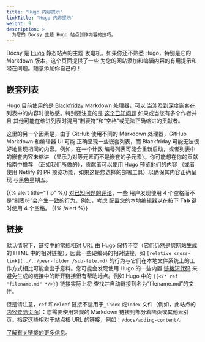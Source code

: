```yaml
---
title: "Hugo 内容提示"
linkTitle: "Hugo 内容提示"
weight: 9
description: >
  为您的 Docsy 主题 Hugo 站点创作内容的技巧。
---
```


Docsy 是 [Hugo](https://gohugo.io/) 静态站点的主题
发电机。如果你还不熟悉 Hugo，特别是它的 Markdown 版本，这个页面提供了一些
为您的网站添加和编辑内容的有用提示和潜在问题。随意添加你自己的！

## 嵌套列表

Hugo 目前使用的是 [Blackfriday](https://github.com/russross/blackfriday) Markdown 处理器，可以
当涉及到深度嵌套在列表中的内容时很敏感。特别要注意的是
[这个已知问题](https://github.com/russross/blackfriday/issues/329) 如果或当您有多个作者并且
其他可能在缩进列表时混用“制表符”和“空格”或无法正确缩进的贡献者。

这里的另一个因素是，由于 GitHub 使用不同的 Markdown 处理器，GitHub Markdown 和编辑器 UI 可能
正确呈现一些嵌套列表，而 Blackfriday 可能无法很好地呈现相同的内容。例如，在一个计数
编号列表可能会重新启动，或者列表中的嵌套内容未缩进
（显示为对等元素而不是嵌套的子元素）。你可能想在你的贡献指南中推荐
（[正如我们所做的](/docs/contribution-guidelines/#contributing-to-se-docs)），贡献者可以使用 Hugo 预览他们的内容
（或者使用 Netlify 的 PR 预览功能，如果这是您选择的部署工具）以确保其内容正确呈现
与黑色星期五。

{{% alert title="Tip" %}}
[对已知问题的评论](https://github.com/russross/blackfriday/issues/329#issuecomment-277602856)，一些
用户发现使用 4 个空格而不是“制表符”会产生一致的行为。例如，考虑
配置您的本地编辑器以在按下 **Tab** 键时使用 4 个空格。
{{% /alert %}}

## 链接

默认情况下，链接中的常规相对 URL 由 Hugo 保持不变（它们仍然是您网站生成的 HTML 中的相对链接），因此一些硬编码的相对链接，如 `[relative cross-link](../../peer-folder /sub-file.md)` 的行为与它们在本地文件系统上的工作方式相比可能会出乎意料。您可能会发现使用 Hugo 的一些内置 [链接短代码](https://gohugo.io/content-management/cross-references/#use-ref-and-relref) 来避免生成的链接中的断开链接很有帮助地点。例如 Hugo 中的 `{{</* ref "filename.md" */>}}` 链接实际上将
查找并自动链接到名为“filename.md”的文件。

但是请注意，`ref` 和`relref` 链接不适用于`_index` 或`index` 文件（例如，此站点的[内容登陆页面](/docs/adding-content/)）：您需要使用常规的 Markdown 链接到部分着陆页或其他索引页。指定这些相对于站点根 URL 的链接，例如：`/docs/adding-content/`。

[了解有关链接的更多信息](/docs/adding-content/content/#working-with-links)。